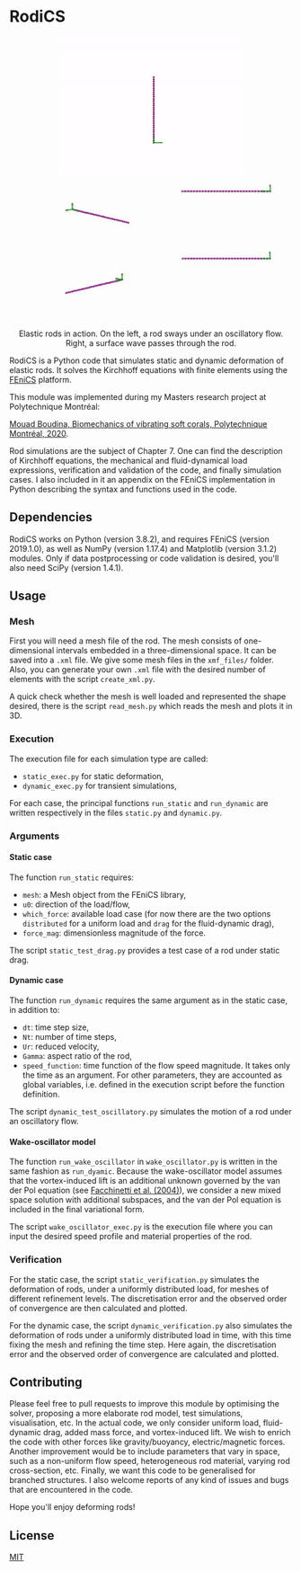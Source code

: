 # RodiCS

<p align="center">
    <img src="gallery/oscillatory_omeg12alpha065.gif" height="250" alt="Swaying elastic rod"/>
    <img src="gallery/Cy100_wave.gif" height="250" alt="Vortex-induced vibrations with reconfiguration"/>
</p>
<p align="center">
  Elastic rods in action. On the left, a rod sways under an oscillatory flow. Right, a surface wave passes through the rod.
</p>

RodiCS is a Python code that simulates static and dynamic deformation of elastic rods. It solves the Kirchhoff equations with finite elements using the [FEniCS](fenicsproject.org) platform.

This module was implemented during my Masters research project at Polytechnique Montréal:

[Mouad Boudina, Biomechanics of vibrating soft corals, Polytechnique Montréal, 2020]().

Rod simulations are the subject of Chapter 7. One can find the description of Kirchhoff equations, the mechanical and fluid-dynamical load expressions, verification and validation of the code, and finally simulation cases. I also included in it an appendix on the FEniCS implementation in Python describing the syntax and functions used in the code.

## Dependencies

RodiCS works on Python (version 3.8.2), and requires FEniCS (version 2019.1.0), as well as NumPy (version 1.17.4) and Matplotlib (version 3.1.2) modules. Only if data postprocessing or code validation is desired, you'll also need SciPy (version 1.4.1).

## Usage

### Mesh

First you will need a mesh file of the rod. The mesh consists of one-dimensional intervals embedded in a three-dimensional space. It can be saved into a `.xml` file. We give some mesh files in the `xmf_files/` folder. Also, you can generate your own `.xml` file with the desired number of elements with the script `create_xml.py`.

A quick check whether the mesh is well loaded and represented the shape desired, there is the script `read_mesh.py` which reads the mesh and plots it in 3D.

### Execution

The execution file for each simulation type are called:
- `static_exec.py` for static deformation,
- `dynamic_exec.py` for transient simulations,

For each case, the principal functions `run_static` and `run_dynamic` are written respectively in the files `static.py` and `dynamic.py`.

### Arguments

#### Static case
The function `run_static` requires:

- `mesh`: a Mesh object from the FEniCS library,
- `u0`: direction of the load/flow,
- `which_force`: available load case (for now there are the two options `distributed` for a uniform load and `drag` for the fluid-dynamic drag),
- `force_mag`: dimensionless magnitude of the force.

The script `static_test_drag.py` provides a test case of a rod under static drag.

#### Dynamic case
The function `run_dynamic` requires the same argument as in the static case, in addition to:

- `dt`: time step size,
- `Nt`: number of time steps,
- `Ur`: reduced velocity,
- `Gamma`: aspect ratio of the rod,
- `speed_function`: time function of the flow speed magnitude. It takes only the time as an argument. For other parameters, they are accounted as global variables, i.e. defined in the execution script before the function definition.

The script `dynamic_test_oscillatory.py` simulates the motion of a rod under an oscillatory flow.

#### Wake-oscillator model
The function `run_wake_oscillator` in `wake_oscillator.py` is written in the same fashion as `run_dyamic`. Because the wake-oscillator model assumes that the vortex-induced lift is an additional unknown governed by the van der Pol equation (see [Facchinetti et al. (2004)](https://www.sciencedirect.com/science/article/abs/pii/S0889974603001853)), we consider a new mixed space solution with additional subspaces, and the van der Pol equation is included in the final variational form.

The script `wake_oscillator_exec.py` is the execution file where you can input the desired speed profile and material properties of the rod. 

### Verification
For the static case, the script `static_verification.py` simulates the deformation of rods, under a uniformly distributed load, for meshes of different refinement levels. The discretisation error and the observed order of convergence are then calculated and plotted.

For the dynamic case, the script `dynamic_verification.py` also simulates the deformation of rods under a uniformly distributed load in time, with this time fixing the mesh and refining the time step. Here again, the discretisation error and the observed order of convergence are calculated and plotted.

## Contributing
Please feel free to pull requests to improve this module by optimising the solver, proposing a more elaborate rod model, test simulations, visualisation, etc. In the actual code, we only consider uniform load, fluid-dynamic drag, added mass force, and vortex-induced lift. We wish to enrich the code with other forces like gravity/buoyancy, electric/magnetic forces. Another improvement would be to include parameters that vary in space, such as a non-uniform flow speed, heterogeneous rod material, varying rod cross-section, etc. Finally, we want this code to be generalised for branched structures. I also welcome reports of any kind of issues and bugs that are encountered in the code.

Hope you'll enjoy deforming rods!

## License
[MIT](https://choosealicense.com/licenses/mit/)

